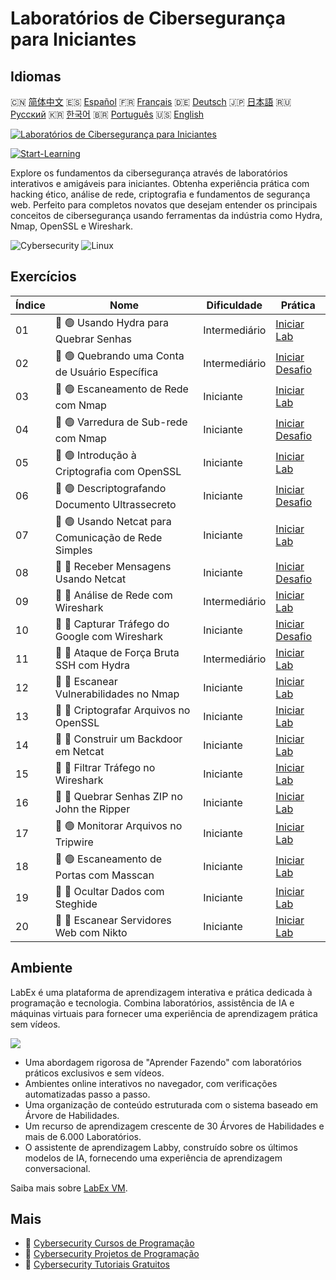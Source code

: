 # Laboratórios de Cibersegurança para Iniciantes

## Idiomas

🇨🇳 [简体中文](README_zh.md) 🇪🇸 [Español](README_es.md) 🇫🇷 [Français](README_fr.md) 🇩🇪 [Deutsch](README_de.md) 🇯🇵 [日本語](README_ja.md) 🇷🇺 [Русский](README_ru.md) 🇰🇷 [한국어](README_ko.md) 🇧🇷 [Português](README_pt.md) 🇺🇸 [English](README.md) 

[![Laboratórios de Cibersegurança para Iniciantes](https://cover-creator.labex.io/cybersecurity-labs-for-beginners.png?lang=pt)](https://labex.io/pt/courses/cybersecurity-labs-for-beginners)

[![Start-Learning](https://img.shields.io/badge/Start-Learning-whitesmoke?style=for-the-badge)](https://labex.io/pt/courses/cybersecurity-labs-for-beginners)

Explore os fundamentos da cibersegurança através de laboratórios interativos e amigáveis para iniciantes. Obtenha experiência prática com hacking ético, análise de rede, criptografia e fundamentos de segurança web. Perfeito para completos novatos que desejam entender os principais conceitos de cibersegurança usando ferramentas da indústria como Hydra, Nmap, OpenSSL e Wireshark.

![Cybersecurity](https://img.shields.io/badge/Cybersecurity-whitesmoke?style=for-the-badge&logo=cybersecurity)
![Linux](https://img.shields.io/badge/Linux-whitesmoke?style=for-the-badge&logo=linux)


## Exercícios

|   Índice | Nome                                                 | Dificuldade   | Prática                                                                                                                            |
|----------|------------------------------------------------------|---------------|------------------------------------------------------------------------------------------------------------------------------------|
|       01 | 📖 🟢 Usando Hydra para Quebrar Senhas               | Intermediário | <a target='_blank' href='https://labex.io/pt/tutorials/linux-using-hydra-to-crack-passwords-415960'>Iniciar Lab</a>                |
|       02 | 🎯 🟢 Quebrando uma Conta de Usuário Específica      | Intermediário | <a target='_blank' href='https://labex.io/pt/tutorials/linux-cracking-a-specific-user-account-415951'>Iniciar Desafio</a>          |
|       03 | 📖 🟢 Escaneamento de Rede com Nmap                  | Iniciante     | <a target='_blank' href='https://labex.io/pt/tutorials/nmap-network-scanning-with-nmap-415959'>Iniciar Lab</a>                     |
|       04 | 🎯 🟢 Varredura de Sub-rede com Nmap                 | Iniciante     | <a target='_blank' href='https://labex.io/pt/tutorials/nmap-scanning-subnet-with-nmap-415954'>Iniciar Desafio</a>                  |
|       05 | 📖 🟢 Introdução à Criptografia com OpenSSL          | Iniciante     | <a target='_blank' href='https://labex.io/pt/tutorials/linux-introduction-to-encryption-with-openssl-415957'>Iniciar Lab</a>       |
|       06 | 🎯 🟢 Descriptografando Documento Ultrassecreto      | Iniciante     | <a target='_blank' href='https://labex.io/pt/tutorials/linux-decrypting-top-secret-document-415952'>Iniciar Desafio</a>            |
|       07 | 📖 🟢 Usando Netcat para Comunicação de Rede Simples | Iniciante     | <a target='_blank' href='https://labex.io/pt/tutorials/linux-using-netcat-for-simple-network-communication-415961'>Iniciar Lab</a> |
|       08 | 🎯 🔵 Receber Mensagens Usando Netcat                | Iniciante     | <a target='_blank' href='https://labex.io/pt/tutorials/linux-receive-messages-using-netcat-415953'>Iniciar Desafio</a>             |
|       09 | 📖 🔵 Análise de Rede com Wireshark                  | Intermediário | <a target='_blank' href='https://labex.io/pt/tutorials/wireshark-network-analysis-with-wireshark-415958'>Iniciar Lab</a>           |
|       10 | 🎯 🔵 Capturar Tráfego do Google com Wireshark       | Iniciante     | <a target='_blank' href='https://labex.io/pt/tutorials/wireshark-capture-google-traffic-with-wireshark-415948'>Iniciar Desafio</a> |
|       11 | 📖 🔵 Ataque de Força Bruta SSH com Hydra            | Intermediário | <a target='_blank' href='https://labex.io/pt/tutorials/hydra-brute-force-ssh-in-hydra-549926'>Iniciar Lab</a>                      |
|       12 | 📖 🔵 Escanear Vulnerabilidades no Nmap              | Iniciante     | <a target='_blank' href='https://labex.io/pt/tutorials/nmap-scan-vulnerabilities-in-nmap-549947'>Iniciar Lab</a>                   |
|       13 | 📖 🔵 Criptografar Arquivos no OpenSSL               | Iniciante     | <a target='_blank' href='https://labex.io/pt/tutorials/linux-encrypt-files-in-openssl-549935'>Iniciar Lab</a>                      |
|       14 | 📖 🔵 Construir um Backdoor em Netcat                | Iniciante     | <a target='_blank' href='https://labex.io/pt/tutorials/linux-build-a-backdoor-in-netcat-549927'>Iniciar Lab</a>                    |
|       15 | 📖 🔵 Filtrar Tráfego no Wireshark                   | Iniciante     | <a target='_blank' href='https://labex.io/pt/tutorials/wireshark-filter-traffic-in-wireshark-549939'>Iniciar Lab</a>               |
|       16 | 📖 🔵 Quebrar Senhas ZIP no John the Ripper          | Iniciante     | <a target='_blank' href='https://labex.io/pt/tutorials/hydra-crack-zip-passwords-in-john-the-ripper-549930'>Iniciar Lab</a>        |
|       17 | 📖 🟢 Monitorar Arquivos no Tripwire                 | Iniciante     | <a target='_blank' href='https://labex.io/pt/tutorials/monitor-files-in-tripwire-549943'>Iniciar Lab</a>                           |
|       18 | 📖 🟢 Escaneamento de Portas com Masscan             | Iniciante     | <a target='_blank' href='https://labex.io/pt/tutorials/nmap-scan-ports-with-masscan-549946'>Iniciar Lab</a>                        |
|       19 | 📖 🔵 Ocultar Dados com Steghide                     | Iniciante     | <a target='_blank' href='https://labex.io/pt/tutorials/hide-data-in-steghide-549941'>Iniciar Lab</a>                               |
|       20 | 📖 🔵 Escanear Servidores Web com Nikto              | Iniciante     | <a target='_blank' href='https://labex.io/pt/tutorials/nmap-scan-web-servers-in-nikto-549948'>Iniciar Lab</a>                      |

## Ambiente

LabEx é uma plataforma de aprendizagem interativa e prática dedicada à programação e tecnologia. Combina laboratórios, assistência de IA e máquinas virtuais para fornecer uma experiência de aprendizagem prática sem vídeos.

![](https://tutorial-screenshot.getvm.io/images/vm-1725247253.png)

- Uma abordagem rigorosa de "Aprender Fazendo" com laboratórios práticos exclusivos e sem vídeos.
- Ambientes online interativos no navegador, com verificações automatizadas passo a passo.
- Uma organização de conteúdo estruturada com o sistema baseado em Árvore de Habilidades.
- Um recurso de aprendizagem crescente de 30 Árvores de Habilidades e mais de 6.000 Laboratórios.
- O assistente de aprendizagem Labby, construído sobre os últimos modelos de IA, fornecendo uma experiência de aprendizagem conversacional.

Saiba mais sobre [LabEx VM](https://support.labex.io/using-labex/virtual-machine).

## Mais

- 🔗 [Cybersecurity Cursos de Programação](https://github.com/labex-labs/awesome-programming-courses)
- 🔗 [Cybersecurity Projetos de Programação](https://github.com/labex-labs/awesome-programming-projects)
- 🔗 [Cybersecurity Tutoriais Gratuitos](https://github.com/labex-labs/cybersecurity-free-tutorials)

